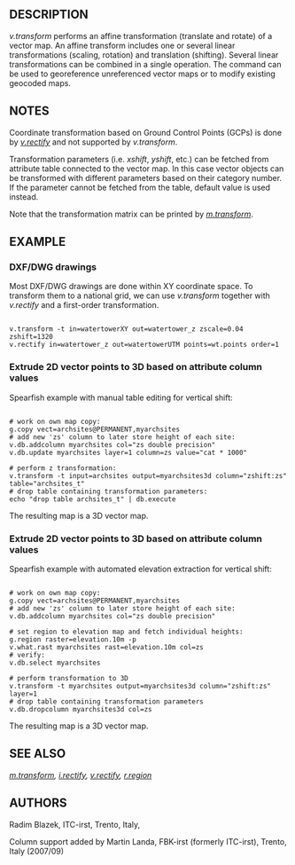 
## DESCRIPTION

*v.transform* performs an affine transformation (translate and rotate) of a
vector map. An affine transform includes one or several linear transformations
(scaling, rotation) and translation (shifting). Several linear transformations
can be combined in a single operation. The command can be used to georeference
unreferenced vector maps or to modify existing geocoded maps.

## NOTES

Coordinate transformation based on Ground Control Points (GCPs) is done
by *[v.rectify](v.rectify.html)* and not supported by
*v.transform*.

Transformation parameters (i.e. *xshift*, *yshift*,
etc.) can be fetched from attribute table connected to the vector
map. In this case vector objects can be transformed with different
parameters based on their category number. If the parameter cannot be
fetched from the table, default value is used instead.

Note that the transformation matrix can be printed by
*[m.transform](m.transform.html)*.

## EXAMPLE

### DXF/DWG drawings

Most DXF/DWG drawings are done within XY coordinate space. To transform
them to a national grid, we can use *v.transform* together with
*v.rectify* and a first-order transformation.

```

v.transform -t in=watertowerXY out=watertower_z zscale=0.04 zshift=1320
v.rectify in=watertower_z out=watertowerUTM points=wt.points order=1

```

### Extrude 2D vector points to 3D based on attribute column values

Spearfish example with manual table editing for vertical shift:

```

# work on own map copy:
g.copy vect=archsites@PERMANENT,myarchsites
# add new 'zs' column to later store height of each site:
v.db.addcolumn myarchsites col="zs double precision"
v.db.update myarchsites layer=1 column=zs value="cat * 1000"

# perform z transformation:
v.transform -t input=archsites output=myarchsites3d column="zshift:zs" table="archsites_t"
# drop table containing transformation parameters:
echo "drop table archsites_t" | db.execute

```

The resulting map is a 3D vector map.

### Extrude 2D vector points to 3D based on attribute column values

Spearfish example with automated elevation extraction for vertical shift:

```

# work on own map copy:
g.copy vect=archsites@PERMANENT,myarchsites
# add new 'zs' column to later store height of each site:
v.db.addcolumn myarchsites col="zs double precision"

# set region to elevation map and fetch individual heights:
g.region raster=elevation.10m -p
v.what.rast myarchsites rast=elevation.10m col=zs
# verify:
v.db.select myarchsites

# perform transformation to 3D
v.transform -t myarchsites output=myarchsites3d column="zshift:zs" layer=1
# drop table containing transformation parameters
v.db.dropcolumn myarchsites3d col=zs

```

The resulting map is a 3D vector map.

## SEE ALSO

*[m.transform](m.transform.html),
[i.rectify](i.rectify.html),
[v.rectify](v.rectify.html),
[r.region](r.region.html)*

## AUTHORS

Radim Blazek, ITC-irst, Trento, Italy,

Column support added by Martin Landa, FBK-irst (formerly ITC-irst), Trento, Italy (2007/09)
